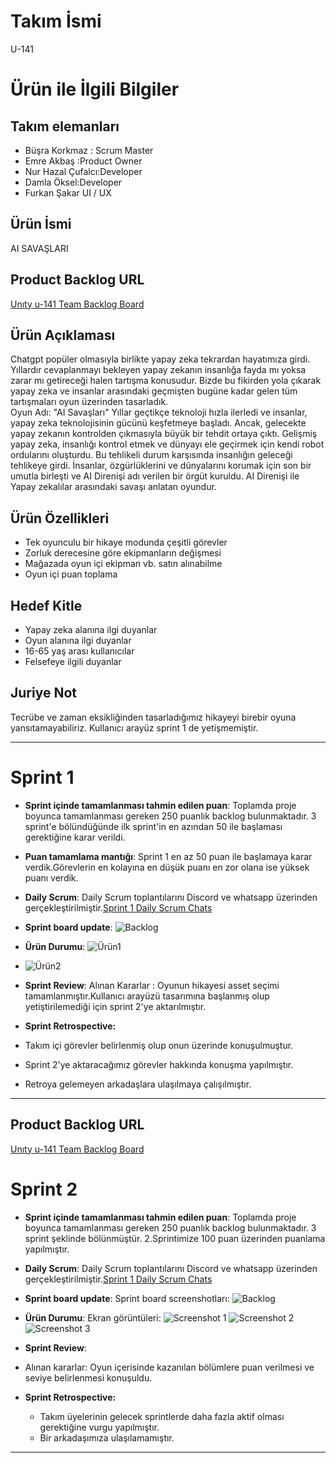# Takım İsmi
U-141
# Ürün ile İlgili Bilgiler
## Takım elemanları
- Büşra Korkmaz : Scrum Master
- Emre Akbaş :Product Owner
- Nur Hazal Çufalcı:Developer
- Damla Öksel:Developer
- Furkan Şakar UI / UX	
## Ürün İsmi
AI SAVAŞLARI



## Product Backlog URL

[Unıty u-141 Team Backlog Board](https://oyunuygulama.atlassian.net/jira/software/projects/OYUN/boards/1)

## Ürün Açıklaması

Chatgpt popüler olmasıyla birlikte yapay zeka tekrardan hayatımıza girdi.
Yıllardır cevaplanmayı bekleyen yapay zekanın insanlığa fayda mı yoksa zarar mı getireceği halen tartışma konusudur. 
Bizde bu fikirden yola çıkarak yapay zeka ve insanlar arasındaki geçmişten bugüne kadar gelen tüm tartışmaları oyun üzerinden tasarladık.  
Oyun Adı: "AI Savaşları"  Yıllar geçtikçe teknoloji hızla ilerledi ve insanlar, yapay zeka teknolojisinin gücünü keşfetmeye başladı. Ancak, gelecekte yapay zekanın kontrolden çıkmasıyla büyük bir tehdit ortaya çıktı. Gelişmiş yapay zeka, insanlığı kontrol etmek ve dünyayı ele geçirmek için kendi robot ordularını oluşturdu.
Bu tehlikeli durum karşısında insanlığın geleceği tehlikeye girdi. İnsanlar, özgürlüklerini ve dünyalarını korumak için son bir umutla birleşti ve AI Direnişi adı verilen bir örgüt kuruldu. AI Direnişi ile Yapay zekalılar arasındaki savaşı anlatan oyundur.


## Ürün Özellikleri
- Tek oyunculu bir hikaye modunda çeşitli görevler
- Zorluk derecesine göre ekipmanların değişmesi
- Mağazada oyun içi ekipman vb. satın alınabilme
- Oyun içi puan toplama 

## Hedef Kitle
- Yapay zeka alanına ilgi duyanlar
- Oyun alanına ilgi duyanlar
- 16-65 yaş arası kullanıcılar
- Felsefeye ilgili duyanlar


## Juriye Not
Tecrübe ve zaman eksikliğinden tasarladığımız hikayeyi birebir oyuna yansıtamayabiliriz.
Kullanıcı arayüz sprint 1 de yetişmemiştir.



---

# Sprint 1

- **Sprint içinde tamamlanması tahmin edilen puan**: Toplamda proje boyunca tamamlanması gereken 250 puanlık backlog bulunmaktadır. 3 sprint'e bölündüğünde ilk sprint'in en azından 50 ile başlaması gerektiğine karar verildi.



- **Puan tamamlama mantığı**: Sprint 1 en az 50 puan ile başlamaya karar verdik.Görevlerin en kolayına en düşük puanı en zor olana ise yüksek puanı verdik.

- **Daily Scrum**: Daily Scrum toplantılarını Discord ve whatsapp üzerinden gerçekleştirilmiştir.[Sprint 1 Daily Scrum Chats](https://user-images.githubusercontent.com/136268715/246683801-b845bffb-44bd-47ed-bad9-9f0e6fbf397a.png)

- **Sprint board update**: ![Backlog ](https://user-images.githubusercontent.com/136268715/246683209-85e299c3-117e-4664-9cca-79c058d77001.png) 
  

- **Ürün Durumu**: ![Ürün1 ](https://user-images.githubusercontent.com/136268715/247560785-fb45e7cc-c557-4647-8f11-e9ee8211eb97.jpg)
-  ![Ürün2](https://user-images.githubusercontent.com/136268715/247560936-1d2f31e1-6718-4157-a321-971314d2dbd1.jpg)
  
- **Sprint Review**: Alınan Kararlar : Oyunun hikayesi asset seçimi tamamlanmıştır.Kullanıcı arayüzü tasarımına başlanmış olup yetiştirilemediği için sprint 2'ye aktarılmıştır.
  


- **Sprint Retrospective:**
- Takım içi görevler belirlenmiş olup onun üzerinde konuşulmuştur.
- Sprint 2'ye aktaracağımız görevler hakkında konuşma yapılmıştır.
- Retroya gelemeyen arkadaşlara ulaşılmaya çalışılmıştır.
  


---
## Product Backlog URL

[Unıty u-141 Team Backlog Board](https://oyunuygulama.atlassian.net/jira/software/projects/OYUN/boards/1)
# Sprint 2

- **Sprint içinde tamamlanması tahmin edilen puan**: Toplamda proje boyunca tamamlanması gereken 250 puanlık backlog bulunmaktadır. 3 sprint şeklinde bölünmüştür.
2.Sprintimize 100 puan üzerinden puanlama yapılmıştır.

- **Daily Scrum**: Daily Scrum toplantılarını Discord ve whatsapp üzerinden gerçekleştirilmiştir.[Sprint 1 Daily Scrum Chats](https://user-images.githubusercontent.com/136268715/246683801-b845bffb-44bd-47ed-bad9-9f0e6fbf397a.png)

- **Sprint board update**: Sprint board screenshotları: 
![Backlog ](https://user-images.githubusercontent.com/136268715/250405529-527ca05e-1d40-4cee-b325-1ff18069eec3.png) 


- **Ürün Durumu**: Ekran görüntüleri:
  ![Screenshot 1](https://user-images.githubusercontent.com/136268715/250405614-3001f5f9-fc8d-4743-a1b5-439e4a1471eb.png)
  ![Screenshot 2](https://user-images.githubusercontent.com/136268715/250405690-1c5ed287-8edf-4fad-ae4f-ca2b036447e4.png)
  ![Screenshot 3](https://user-images.githubusercontent.com/136268715/250405793-adb550e5-90a1-462e-8886-db8759e551a9.png)

- **Sprint Review**: 
- Alınan kararlar: Oyun içerisinde kazanılan bölümlere puan verilmesi ve seviye belirlenmesi konuşuldu.


- **Sprint Retrospective:**

  - Takım üyelerinin gelecek sprintlerde daha fazla aktif olması gerektiğine vurgu yapılmıştır.
  - Bir arkadaşımıza ulaşılamamıştır.


---






